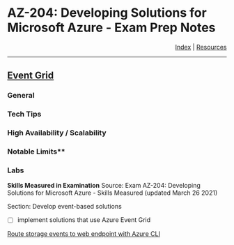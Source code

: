 # AZ-204: Developing Solutions for Microsoft Azure - Exam Prep Notes


<div style="text-align: right"> <a href="..\README.MD">Index</a> | <a href="..\RESOURCES.MD">Resources</a> </div>

----
[Event Grid](https://docs.microsoft.com/en-us/azure/event-grid/overview)
----------
### General

### Tech Tips

### High Availability / Scalability

### Notable Limits**

### Labs
**Skills Measured in Examination**
Source: Exam AZ-204: Developing Solutions for Microsoft Azure - Skills Measured (updated March 26 2021)

Section: Develop event-based solutions
- [ ] implement solutions that use Azure Event
Grid


[Route storage events to web endpoint with Azure CLI](https://docs.microsoft.com/en-us/azure/storage/blobs/storage-blob-event-quickstart?toc=/azure/event-grid/toc.json)